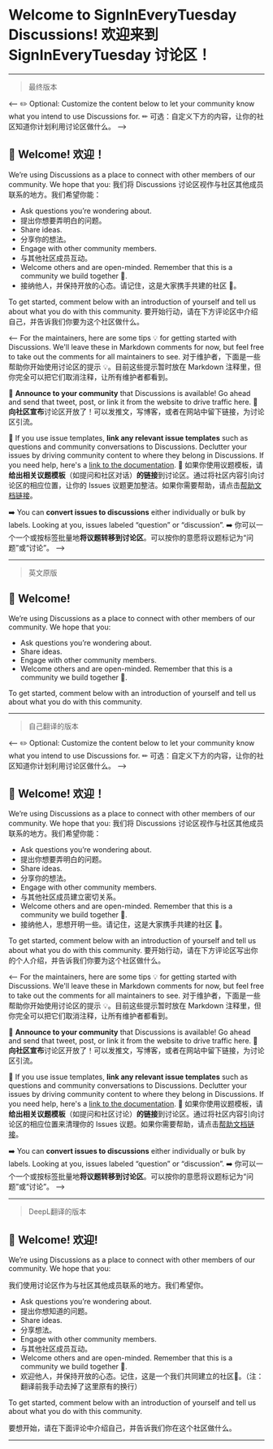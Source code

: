# Welcome to SignInEveryTuesday Discussions! 欢迎来到 SignInEveryTuesday 讨论区！

------

> 最终版本

<--
    ✏️ Optional: Customize the content below to let your community know what you intend to use Discussions for.
    ✏ 可选：自定义下方的内容，让你的社区知道你计划利用讨论区做什么。
-->

## 👋 Welcome! 欢迎！

  We’re using Discussions as a place to connect with other members of our community. We hope that you:
  我们将 Discussions 讨论区视作与社区其他成员联系的地方。我们希望你能：
  * Ask questions you’re wondering about.
  * 提出你想要弄明白的问题。
  * Share ideas.
  * 分享你的想法。
  * Engage with other community members.
  * 与其他社区成员互动。
  * Welcome others and are open-minded. Remember that this is a community we build together 💪.
  * 接纳他人，并保持开放的心态。请记住，这是大家携手共建的社区 💪。

  To get started, comment below with an introduction of yourself and tell us about what you do with this community.
  要开始行动，请在下方评论区中介绍自己，并告诉我们你要为这个社区做什么。

<--
  For the maintainers, here are some tips 💡 for getting started with Discussions. We'll leave these in Markdown comments for now, but feel free to take out the comments for all maintainers to see.
  对于维护者，下面是一些帮助你开始使用讨论区的提示 💡。目前这些提示暂时放在 Markdown 注释里，但你完全可以把它们取消注释，让所有维护者都看到。

  📢 **Announce to your community** that Discussions is available! Go ahead and send that tweet, post, or link it from the website to drive traffic here.
  📢 **向社区宣布**讨论区开放了！可以发推文，写博客，或者在网站中留下链接，为讨论区引流。

  🔗 If you use issue templates, **link any relevant issue templates** such as questions and community conversations to Discussions. Declutter your issues by driving community content to where they belong in Discussions. If you need help, here's a [link to the documentation](https://docs.github.com/en/github/building-a-strong-community/configuring-issue-templates-for-your-repository#configuring-the-template-chooser).
  🔗 如果你使用议题模板，请**给出相关议题模板**（如提问和社区对话）**的链接**到讨论区。通过将社区内容引向讨论区的相应位置，让你的 Issues 议题更加整洁。如果你需要帮助，请点击[帮助文档链接](https://docs.github.com/en/github/building-a-strong-community/configuring-issue-templates-for-your-repository#configuring-the-template-chooser)。

  ➡️ You can **convert issues to discussions** either individually or bulk by labels. Looking at you, issues labeled “question” or “discussion”.
  ➡️ 你可以一个一个或按标签批量地**将议题转移到讨论区**。可以按你的意愿将议题标记为“问题”或“讨论”。
-->

------

> 英文原版

<!--
    ✏️ Optional: Customize the content below to let your community know what you intend to use Discussions for.
-->

## 👋 Welcome!
  We’re using Discussions as a place to connect with other members of our community. We hope that you:
  * Ask questions you’re wondering about.
  * Share ideas.
  * Engage with other community members.
  * Welcome others and are open-minded. Remember that this is a community we
    build together 💪.

  To get started, comment below with an introduction of yourself and tell us about what you do with this community.

<!--
  For the maintainers, here are some tips 💡 for getting started with Discussions. We'll leave these in Markdown comments for now, but feel free to take out the comments for all maintainers to see.

  📢 **Announce to your community** that Discussions is available! Go ahead and send that tweet, post, or link it from the website to drive traffic here.

  🔗 If you use issue templates, **link any relevant issue templates** such as questions and community conversations to Discussions. Declutter your issues by driving community content to where they belong in Discussions. If you need help, here's a [link to the documentation](https://docs.github.com/en/github/building-a-strong-community/configuring-issue-templates-for-your-repository#configuring-the-template-chooser).

  ➡️ You can **convert issues to discussions** either individually or bulk by labels. Looking at you, issues labeled “question” or “discussion”.
-->

------

> 自己翻译的版本

<--
    ✏️ Optional: Customize the content below to let your community know what you intend to use Discussions for.
    ✏ 可选：自定义下方的内容，让你的社区知道你计划利用讨论区做什么。
-->

## 👋 Welcome! 欢迎！

  We’re using Discussions as a place to connect with other members of our community. We hope that you:
  我们将 Discussions 讨论区视作与社区其他成员联系的地方。我们希望你能：

  * Ask questions you’re wondering about.
  * 提出你想要弄明白的问题。
  * Share ideas.
  * 分享你的想法。
  * Engage with other community members.
  * 与其他社区成员建立密切关系。
  * Welcome others and are open-minded. Remember that this is a community we build together 💪.
  * 接纳他人，思想开明一些。请记住，这是大家携手共建的社区 💪。

  To get started, comment below with an introduction of yourself and tell us about what you do with this community.
  要开始行动，请在下方评论区写出你的个人介绍，并告诉我们你要为这个社区做什么。

<--
  For the maintainers, here are some tips 💡 for getting started with Discussions. We'll leave these in Markdown comments for now, but feel free to take out the comments for all maintainers to see.
  对于维护者，下面是一些帮助你开始使用讨论区的提示 💡。目前这些提示暂时放在 Markdown 注释里，但你完全可以把它们取消注释，让所有维护者都看到。

  📢 **Announce to your community** that Discussions is available! Go ahead and send that tweet, post, or link it from the website to drive traffic here.
  📢 **向社区宣布**讨论区开放了！可以发推文，写博客，或者在网站中留下链接，为讨论区引流。

  🔗 If you use issue templates, **link any relevant issue templates** such as questions and community conversations to Discussions. Declutter your issues by driving community content to where they belong in Discussions. If you need help, here's a [link to the documentation](https://docs.github.com/en/github/building-a-strong-community/configuring-issue-templates-for-your-repository#configuring-the-template-chooser).
  🔗 如果你使用议题模板，请**给出相关议题模板**（如提问和社区讨论）**的链接**到讨论区。通过将社区内容引向讨论区的相应位置来清理你的 Issues 议题。如果你需要帮助，请点击[帮助文档链接](https://docs.github.com/en/github/building-a-strong-community/configuring-issue-templates-for-your-repository#configuring-the-template-chooser)。

  ➡️ You can **convert issues to discussions** either individually or bulk by labels. Looking at you, issues labeled “question” or “discussion”.
  ➡️ 你可以一个一个或按标签批量地**将议题转移到讨论区**。可以按你的意愿将议题标记为“问题”或“讨论”。
-->

------

> DeepL翻译的版本

<!--

​    ✏️ Optional: Customize the content below to let your community know what you intend to use Discussions for.

​    ✏️可选。定制下面的内容，让你的社区知道你打算用讨论来做什么。
-->

## 👋 Welcome! 欢迎!
   We’re using Discussions as a place to connect with other members of our community. We hope that you:

 我们使用讨论区作为与社区其他成员联系的地方。我们希望你。

  * Ask questions you’re wondering about.
  * 提出你想知道的问题。
  * Share ideas.
  * 分享想法。
  * Engage with other community members.
  * 与其他社区成员互动。
  * Welcome others and are open-minded. Remember that this is a community we build together 💪.
  * 欢迎他人，并保持开放的心态。记住，这是一个我们共同建立的社区💪。（注：翻译前我手动去掉了这里原有的换行）

  To get started, comment below with an introduction of yourself and tell us about what you do with this community.

  要想开始，请在下面评论中介绍自己，并告诉我们你在这个社区做什么。

<!--

  For the maintainers, here are some tips 💡 for getting started with Discussions. We'll leave these in Markdown comments for now, but feel free to take out the comments for all maintainers to see.

  对于维护者来说，这里有一些开始使用讨论区的提示💡。我们暂时把这些留在Markdown的评论中，但可以随时把评论拿出来给所有维护者看。

  📢 **Announce to your community** that Discussions is available! Go ahead and send that tweet, post, or link it from the website to drive traffic here.

  📢 **向你的社区宣布**讨论区已经可以使用了! 去吧，发送那条推特、帖子，或从网站上链接它，以带动这里的流量。

  🔗 If you use issue templates, **link any relevant issue templates** such as questions and community conversations to Discussions. Declutter your issues by driving community content to where they belong in Discussions. If you need help, here's a [link to the documentation](https://docs.github.com/en/github/building-a-strong-community/configuring-issue-templates-for-your-repository#configuring-the-template-chooser).

  🔗 如果你使用问题模板，**链接任何相关的问题模板**，如问题和社区对话到讨论区。通过将社区内容引向属于讨论的地方，使你的问题变得更加整洁。如果你需要帮助，这里有一个[文档链接](https://docs.github.com/en/github/building-a-strong-community/configuring-issue-templates-for-your-repository#configuring-the-template-chooser)。

  ➡️ You can **convert issues to discussions** either individually or bulk by labels. Looking at you, issues can be labeled “question” or “discussion”.

  ➡️你可以**将问题转换为讨论**，既可以单独也可以按标签批量转换。看看你，问题可以被标记为 "问题 "或 "讨论"。（注：翻译前我手动加上了 can be，即 issues ***<u>can be</u>*** labeled）
-->

------

